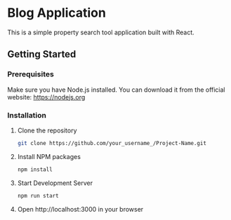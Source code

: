 # Blog Application

This is a simple property search tool application built with React.

## Getting Started

### Prerequisites

Make sure you have Node.js installed. You can download it from the official website: https://nodejs.org

### Installation

1. Clone the repository
   ```sh
   git clone https://github.com/your_username_/Project-Name.git
2. Install NPM packages
   ```sh
   npm install
3. Start Development Server
   ```sh
   npm run start
4. Open http://localhost:3000 in your browser

